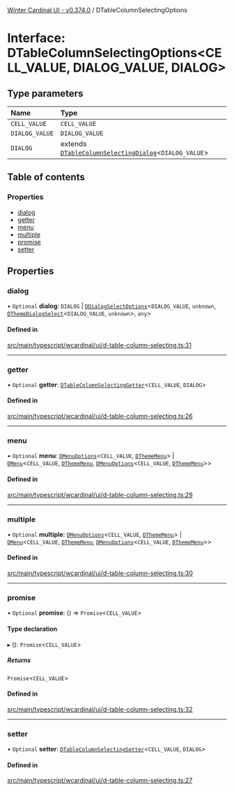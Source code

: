 [Winter Cardinal UI - v0.374.0](../index.md) / DTableColumnSelectingOptions

# Interface: DTableColumnSelectingOptions\<CELL_VALUE, DIALOG_VALUE, DIALOG\>

## Type parameters

| Name | Type |
| :------ | :------ |
| `CELL_VALUE` | `CELL_VALUE` |
| `DIALOG_VALUE` | `DIALOG_VALUE` |
| `DIALOG` | extends [`DTableColumnSelectingDialog`](DTableColumnSelectingDialog.md)\<`DIALOG_VALUE`\> |

## Table of contents

### Properties

- [dialog](DTableColumnSelectingOptions.md#dialog)
- [getter](DTableColumnSelectingOptions.md#getter)
- [menu](DTableColumnSelectingOptions.md#menu)
- [multiple](DTableColumnSelectingOptions.md#multiple)
- [promise](DTableColumnSelectingOptions.md#promise)
- [setter](DTableColumnSelectingOptions.md#setter)

## Properties

### dialog

• `Optional` **dialog**: `DIALOG` \| [`DDialogSelectOptions`](DDialogSelectOptions.md)\<`DIALOG_VALUE`, `unknown`, [`DThemeDialogSelect`](DThemeDialogSelect.md)\<`DIALOG_VALUE`, `unknown`\>, `any`\>

#### Defined in

[src/main/typescript/wcardinal/ui/d-table-column-selecting.ts:31](https://github.com/winter-cardinal/winter-cardinal-ui/blob/v0.310.1/src/main/typescript/wcardinal/ui/d-table-column-selecting.ts#L31)

___

### getter

• `Optional` **getter**: [`DTableColumnSelectingGetter`](../index.md#dtablecolumnselectinggetter)\<`CELL_VALUE`, `DIALOG`\>

#### Defined in

[src/main/typescript/wcardinal/ui/d-table-column-selecting.ts:26](https://github.com/winter-cardinal/winter-cardinal-ui/blob/v0.310.1/src/main/typescript/wcardinal/ui/d-table-column-selecting.ts#L26)

___

### menu

• `Optional` **menu**: [`DMenuOptions`](DMenuOptions.md)\<`CELL_VALUE`, [`DThemeMenu`](DThemeMenu.md)\> \| [`DMenu`](../classes/DMenu.md)\<`CELL_VALUE`, [`DThemeMenu`](DThemeMenu.md), [`DMenuOptions`](DMenuOptions.md)\<`CELL_VALUE`, [`DThemeMenu`](DThemeMenu.md)\>\>

#### Defined in

[src/main/typescript/wcardinal/ui/d-table-column-selecting.ts:29](https://github.com/winter-cardinal/winter-cardinal-ui/blob/v0.310.1/src/main/typescript/wcardinal/ui/d-table-column-selecting.ts#L29)

___

### multiple

• `Optional` **multiple**: [`DMenuOptions`](DMenuOptions.md)\<`CELL_VALUE`, [`DThemeMenu`](DThemeMenu.md)\> \| [`DMenu`](../classes/DMenu.md)\<`CELL_VALUE`, [`DThemeMenu`](DThemeMenu.md), [`DMenuOptions`](DMenuOptions.md)\<`CELL_VALUE`, [`DThemeMenu`](DThemeMenu.md)\>\>

#### Defined in

[src/main/typescript/wcardinal/ui/d-table-column-selecting.ts:30](https://github.com/winter-cardinal/winter-cardinal-ui/blob/v0.310.1/src/main/typescript/wcardinal/ui/d-table-column-selecting.ts#L30)

___

### promise

• `Optional` **promise**: () => `Promise`\<`CELL_VALUE`\>

#### Type declaration

▸ (): `Promise`\<`CELL_VALUE`\>

##### Returns

`Promise`\<`CELL_VALUE`\>

#### Defined in

[src/main/typescript/wcardinal/ui/d-table-column-selecting.ts:32](https://github.com/winter-cardinal/winter-cardinal-ui/blob/v0.310.1/src/main/typescript/wcardinal/ui/d-table-column-selecting.ts#L32)

___

### setter

• `Optional` **setter**: [`DTableColumnSelectingSetter`](../index.md#dtablecolumnselectingsetter)\<`CELL_VALUE`, `DIALOG`\>

#### Defined in

[src/main/typescript/wcardinal/ui/d-table-column-selecting.ts:27](https://github.com/winter-cardinal/winter-cardinal-ui/blob/v0.310.1/src/main/typescript/wcardinal/ui/d-table-column-selecting.ts#L27)
